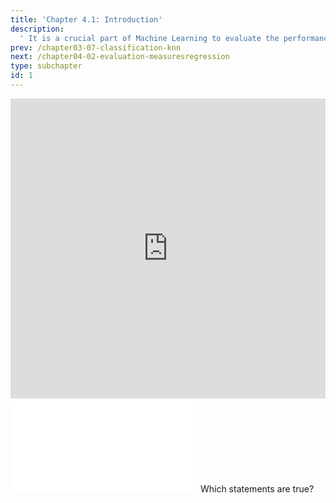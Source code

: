 ```yaml
---
title: 'Chapter 4.1: Introduction'
description:
  ' It is a crucial part of Machine Learning to evaluate the performance of a model. We will explain the concept of generalization error and the difference between inner and outer loss.'
prev: /chapter03-07-classification-knn
next: /chapter04-02-evaluation-measuresregression
type: subchapter
id: 1
---
```


<exercise id="1" title="Video Lecture">

<iframe width="100%" height="480" src="https://www.youtube.com/embed/B5PAwfDYt30" frameborder="0" allow="accelerometer; autoplay; encrypted-media; gyroscope; picture-in-picture" allowfullscreen></iframe>

</exercise>

<exercise id="2" title="Slides">

<object data="pdfs/4/slides-evaluation-intro.pdf" type="application/pdf" style="width:100%;height:480px">
    <embed src="pdfs/4/slides-evaluation-intro.pdf" type="application/pdf" />
</object>

</exercise>


<exercise id="3" title="Quiz">
Which statements are true?
<choice>
<opt text="We want to know how accurately a fitted model will predict target variable values in new, previously unseen data." correct="true">
</opt>
<opt text="All outer losses can also be used as inner loss.">
</opt>
<opt text="The data generating process is the true underlying phenomenon creating the data." correct="true">
</opt>
</choice>
</exercise>
